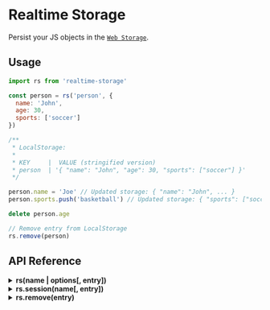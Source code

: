 # Realtime Storage

  Persist your JS objects in the [`Web Storage`](https://html.spec.whatwg.org/multipage/webstorage.html).

## Usage

```js
import rs from 'realtime-storage'

const person = rs('person', {
  name: 'John',
  age: 30,
  sports: ['soccer']
})

/**
 * LocalStorage:
 *
 * KEY     |  VALUE (stringified version)
 * person  | '{ "name": "John", "age": 30, "sports": ["soccer"] }'
 */

person.name = 'Joe' // Updated storage: { "name": "John", ... }
person.sports.push('basketball') // Updated storage: { "sports": ["soccer", "basketball"], ... }

delete person.age

// Remove entry from LocalStorage
rs.remove(person)
```

## API Reference

<details>
  <summary>
    <strong>rs(name | options[, entry])</strong>
  </summary>
  <br>

  Creates a new *realtime entry* to deal with

  **Arguments:** TODO
  **Returns:** TODO
</details>

<details>
  <summary>
    <strong>rs.session(name[, entry])</strong>
  </summary>
  <br>

  TODO

  **Arguments:** TODO
  **Returns:** TODO
</details>

<details>
  <summary>
    <strong>rs.remove(entry)</strong>
  </summary>
  <br>

  Remove *realtime entry* from `WebStorage`

  **Arguments:** TODO
  **Returns:** TODO
</details>
